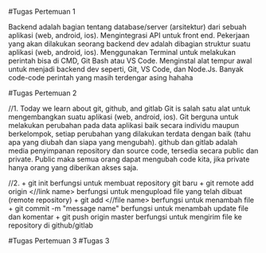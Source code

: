 #Tugas Pertemuan 1

Backend adalah bagian tentang database/server (arsitektur) dari sebuah aplikasi (web, android, ios). 
Mengintegrasi API untuk front end.
Pekerjaan yang akan dilakukan seorang backend dev adalah dibagian struktur suatu aplikasi (web, android, ios). 
Menggunakan Terminal untuk melakukan perintah bisa di CMD, Git Bash atau VS Code.
Menginstal alat tempur awal untuk menjadi backend dev seperti, Git, VS Code, dan Node.Js. 
Banyak code-code perintah yang masih terdengar asing hahaha 

#Tugas Pertemuan 2

//1. Today we learn about git, github, and gitlab
Git is salah satu alat untuk mengembangkan suatu aplikasi (web, android, ios).
Git berguna untuk melakukan perubahan pada data aplikasi baik secara individu maupun berkelompok, setiap perubahan yang dilakukan terdata dengan baik
(tahu apa yang diubah dan siapa yang mengubah).
github dan gitlab adalah media penyimpanan repository dan source code, tersedia secara public dan private. 
Public maka semua orang dapat mengubah code kita, jika private hanya orang yang diberikan akses saja.

//2. 	+ git init berfungsi untuk membuat repository git baru
	+ git remote add origin <//link name> berfungsi untuk mengupload file yang telah dibuat (remote repository)
	+ git add <//file name> berfungsi untuk menambah file
	+ git commit -m "message name" berfungsi untuk menambah update file dan komentar
	+ git push origin master berfungsi untuk mengirim file ke repository di github/gitlab

#Tugas Pertemuan 3
#Tugas 3
<!-- //1. Today we learning about how to create a new branch, and marge branch in the repository gitlab.
//2. Teori: + git checkout -b <branch name> berfungsi untuk menambah branch baru di gitlab via vscode
	  + git pull origin <branch name> berfungsi untuk menarik file antar branch (disesuaikan dengan nama branchnya) 